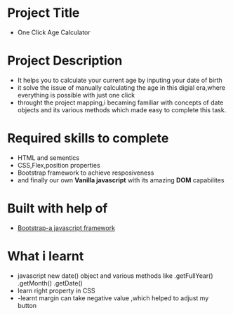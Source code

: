 # Project Title
 - One Click Age Calculator

# Project Description
 - It helps you to calculate your current age by inputing your date of birth
 - it solve the issue of manually calculating the age in this digial era,where everything is possible with just one click
 - throught the project mapping,i becaming familiar with concepts of date objects and its various methods which made easy to complete this task.

# Required skills to complete
 - HTML and sementics
 - CSS,Flex,position properties
 - Bootstrap framework to achieve resposiveness
 - and finally our own **Vanilla javascript** with its amazing **DOM** capabilites

# Built with help of
  - [Bootstrap-a javascript framework](https://getbootstrap.com/docs/5.3/getting-started/introduction/)

# What i learnt
  - javascript new date() object and various methods like .getFullYear() .getMonth() .getDate()
  - learn right property in CSS
  - -learnt margin can take negative value ,which helped to adjust my button
